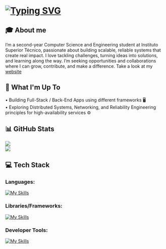 # [![Typing SVG](https://readme-typing-svg.demolab.com?font=Markdown&weight=100&size=30&pause=1000&color=FFFFFF&background=781CFF00&width=435&lines=Hello!+I'm+Afonso+Manata+%F0%9F%91%8B;I'm+a+CS+Student++%F0%9F%92%BB)](https://afonsomanata.com)

## 🎓 About me 
  I’m a second-year Computer Science and Engineering student at Instituto Superior Técnico, passionate about building scalable, reliable systems that create real impact. I love tackling challenges, turning ideas into solutions, and learning along the way.
I’m seeking opportunities and collaborations where I can grow, contribute, and make a difference. Take a look at my [website](https://afonsomanata.com)
  
## 🚀 What I'm Up To
  • Building Full-Stack / Back-End Apps using different frameworks 🖥️  
  • Exploring Distributed Systems, Networking, and Reliability Engineering principles for high-availability services ⚙️  

## 📊 GitHub Stats
![](https://nirzak-streak-stats.vercel.app/?user=AfonsoManata&theme=dark&hide_border=false)<br/>[![](https://visitcount.itsvg.in/api?id=AfonsoManata&icon=0&color=0)](https://visitcount.itsvg.in)

## 💻 Tech Stack
### Languages: 
[![My Skills](https://skillicons.dev/icons?i=java,go,py,ts,js,c,html,css)](https://afonsomanata.com)
### Libraries/Frameworks: 
[![My Skills](https://skillicons.dev/icons?i=springboot,postgres,nodejs,express,react,sqlite,docker)](https://afonsomanata.com)
### Developer Tools: 
[![My Skills](https://skillicons.dev/icons?i=aws,git,postman,neovim,github)](https://afonsomanata.com)
 
